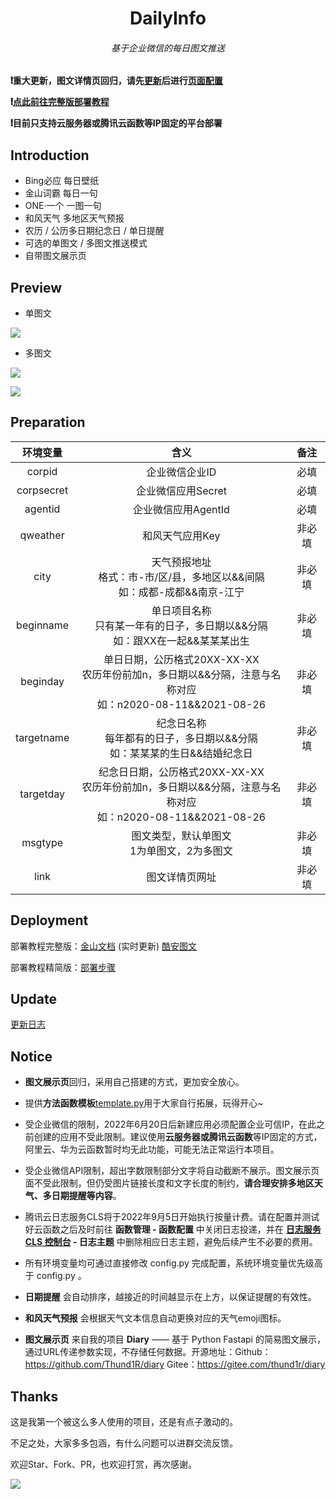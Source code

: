 <h1 align="center">DailyInfo</h1>
<h6 align="center">基于企业微信的每日图文推送</h6>

**❗︎重大更新，图文详情页回归，请先[更新](https://kdocs.cn/l/csn6eqw93kQZ?linkname=smWY0eb8y2)后进行[页面配置](
https://kdocs.cn/l/csn6eqw93kQZ?linkname=DE0uPt3Xwk)**

**❗︎[点此前往完整版部署教程](https://www.kdocs.cn/l/csn6eqw93kQZ)**

**❗︎目前只支持云服务器或腾讯云函数等IP固定的平台部署**

## Introduction

- Bing必应 每日壁纸
- 金山词霸 每日一句
- ONE·一个 一图一句
- 和风天气 多地区天气预报
- 农历 / 公历多日期纪念日 / 单日提醒
- 可选的单图文 / 多图文推送模式
- 自带图文展示页

## Preview

- 单图文

<img src="https://b2.kuibu.net/file/imgdisk/2022/08/30/WPS1.png"  />

- 多图文

![](https://b2.kuibu.net/file/imgdisk/2022/08/30/WPS2.png)

![](https://b2.kuibu.net/file/imgdisk/2022/08/30/WPS3.png)

## Preparation

|  环境变量  |                             含义                             |  备注  |
| :--------: | :----------------------------------------------------------: | :----: |
|   corpid   |                        企业微信企业ID                        |  必填  |
| corpsecret |                      企业微信应用Secret                      |  必填  |
|  agentid   |                     企业微信应用AgentId                      |  必填  |
|  qweather  |                       和风天气应用Key                        | 非必填 |
|    city    | 天气预报地址<br />格式：市-市/区/县，多地区以&&间隔<br />如：成都-成都&&南京-江宁 | 非必填 |
| beginname  | 单日项目名称<br />只有某一年有的日子，多日期以&&分隔<br />如：跟XX在一起&&某某某出生 | 非必填 |
|  beginday  | 单日日期，公历格式20XX-XX-XX<br />农历年份前加n，多日期以&&分隔，注意与名称对应<br />如：n2020-08-11&&2021-08-26 | 非必填 |
| targetname | 纪念日名称<br />每年都有的日子，多日期以&&分隔<br />如：某某某的生日&&结婚纪念日 | 非必填 |
| targetday  | 纪念日日期，公历格式20XX-XX-XX<br />农历年份前加n，多日期以&&分隔，注意与名称对应<br />如：n2020-08-11&&2021-08-26 | 非必填 |
|  msgtype   |        图文类型，默认单图文<br />1为单图文，2为多图文        | 非必填 |
|    link    |                        图文详情页网址                        | 非必填 |

## Deployment

部署教程完整版：[金山文档](https://www.kdocs.cn/l/csn6eqw93kQZ) (实时更新)       [酷安图文](https://www.coolapk.com/feed/38775487?shareKey=YTYyZmUyYjMxMGIxNjMwYTRkYTc~)

部署教程精简版：[部署步骤](./docs/deployment.md)

## Update

[更新日志](https://kdocs.cn/l/csn6eqw93kQZ?linkname=PxK8H8tFA1)

## Notice

- **图文展示页**回归，采用自己搭建的方式，更加安全放心。

- 提供**方法函数模板**[template.py](./template.py)用于大家自行拓展，玩得开心~

- 受企业微信的限制，2022年6月20日后新建应用必须配置企业可信IP，在此之前创建的应用不受此限制。建议使用**云服务器或腾讯云函数**等IP固定的方式，阿里云、华为云函数暂时均无此功能，可能无法正常运行本项目。

- 受企业微信API限制，超出字数限制部分文字将自动截断不展示。图文展示页面不受此限制，但仍受图片链接长度和文字长度的制约，**请合理安排多地区天气、多日期提醒等内容**。

- 腾讯云日志服务CLS将于2022年9月5日开始执行按量计费。请在配置并测试好云函数之后及时前往 **函数管理 - 函数配置** 中关闭日志投递，并在 **[日志服务 CLS 控制台](https://console.cloud.tencent.com/cls) - 日志主题** 中删除相应日志主题，避免后续产生不必要的费用。

- 所有环境变量均可通过直接修改 config.py 完成配置，系统环境变量优先级高于 config.py 。

- **日期提醒** 会自动排序，越接近的时间越显示在上方，以保证提醒的有效性。

- **和风天气预报** 会根据天气文本信息自动更换对应的天气emoji图标。

- **图文展示页** 来自我的项目 **Diary** —— 基于 Python Fastapi 的简易图文展示，通过URL传递参数实现，不存储任何数据。开源地址：Github：https://github.com/Thund1R/diary     Gitee：https://gitee.com/thund1r/diary


## Thanks

这是我第一个被这么多人使用的项目，还是有点子激动的。

不足之处，大家多多包涵，有什么问题可以进群交流反馈。

欢迎Star、Fork、PR，也欢迎打赏，再次感谢。

![](https://b2.kuibu.net/file/imgdisk/2022/08/30/WPS.png)



